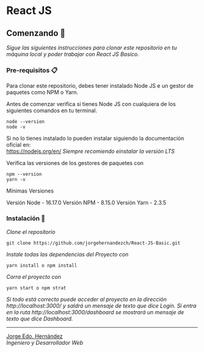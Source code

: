 # React JS

## Comenzando 🚀

_Sigue las siguientes instrucciones para clonar este repositorio en tu máquina local y poder trabajar con React JS Basico._

### Pre-requisitos 📋

Para clonar este repositorio, debes tener instalado Node JS e un gestor de paquetes como NPM o Yarn.

Antes de comenzar verifica si tienes Node JS con cualquiera de los siguientes comandos en tu terminal.
```
node --version 
node -v
```
Si no lo tienes instalado lo pueden instalar siguiendo la documentación oficial en:  
https://nodejs.org/en/
_Siempre recomiendo einstalar la versión LTS_

Verifica las versiones de los gestores de paquetes con

```
npm --version
yarn -v
```
Mínimas Versiones

Versión Node - 16.17.0
Versión NPM - 8.15.0
Versión Yarn - 2.3.5 

### Instalación 🔧

_Clone el repositorio_

```
git clone https://github.com/jorgehernandezch/React-JS-Basic.git
```

_Instale todas las dependencias del Proyecto con_

```
yarn install o npm install
```

_Corra el proyecto con_

```
yarn start o npm strat
```
_Si todo está correcto puede acceder al proyecto en la dirección http://localhost:3000/ y saldrá un mensaje de texto que dice Login. Si entra en la ruta http://localhost:3000/dashboard se mostrará un mensaje de texto que dice Dashboard._

---
[Jorge Edo. Hernández](https://github.com/jorgehernandezch)  
_Ingeniero y Desarrollador Web_
